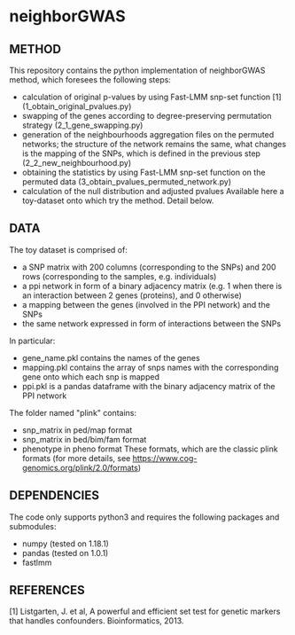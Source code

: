 # neighborGWAS
## METHOD
This repository contains the python implementation of neighborGWAS method, which foresees the following steps:
- calculation of original p-values by using Fast-LMM snp-set function [1] (1_obtain_original_pvalues.py)
- swapping of the genes according to degree-preserving permutation strategy (2_1_gene_swapping.py)
- generation of the neighbourhoods aggregation files on the permuted networks; the structure of the network remains the same, what changes is the mapping of the SNPs, which is defined in the previous step (2_2_new_neighbourhood.py)
- obtaining the statistics by using Fast-LMM snp-set function on the permuted data (3_obtain_pvalues_permuted_network.py)
- calculation of the null distribution and adjusted pvalues
Available here a toy-dataset onto which try the method. Detail below.

## DATA
The toy dataset is comprised of:
- a SNP matrix with 200 columns (corresponding to the SNPs) and 200 rows (corresponding to the samples, e.g. individuals)
- a ppi network in form of a binary adjacency matrix (e.g. 1 when there is an interaction between 2 genes (proteins), and 0 otherwise)
- a mapping between the genes (involved in the PPI network) and the SNPs
- the same network expressed in form of interactions between the SNPs

In particular:
- gene_name.pkl contains the names of the genes
- mapping.pkl contains the array of snps names with the corresponding gene onto which each snp is mapped
- ppi.pkl is a pandas dataframe with the binary adjacency matrix of the PPI network

The folder named "plink" contains:
- snp_matrix in ped/map format
- snp_matrix in bed/bim/fam format
- phenotype in pheno format
These formats, which are the classic plink formats (for more details, see https://www.cog-genomics.org/plink/2.0/formats)

## DEPENDENCIES
The code only supports python3 and requires the following packages and submodules:
+ numpy (tested on 1.18.1)
+ pandas (tested on 1.0.1)
+ fastlmm 


## REFERENCES

[1] Listgarten, J. et al, A powerful and efficient set test for genetic markers that handles confounders.
Bioinformatics, 2013.
